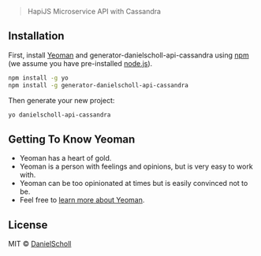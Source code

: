 > HapiJS Microservice API with Cassandra

## Installation

First, install [Yeoman](http://yeoman.io) and generator-danielscholl-api-cassandra using [npm](https://www.npmjs.com/) (we assume you have pre-installed [node.js](https://nodejs.org/)).

```bash
npm install -g yo
npm install -g generator-danielscholl-api-cassandra
```

Then generate your new project:

```bash
yo danielscholl-api-cassandra
```

## Getting To Know Yeoman

 * Yeoman has a heart of gold.
 * Yeoman is a person with feelings and opinions, but is very easy to work with.
 * Yeoman can be too opinionated at times but is easily convinced not to be.
 * Feel free to [learn more about Yeoman](http://yeoman.io/).

## License

MIT © [DanielScholl]()

[npm-image]: https://badge.fury.io/js/generator-dfwtalent-api-cassandra.svg
[npm-url]: https://npmjs.org/package/generator-dfwtalent-api-cassandra
[travis-image]: https://travis-ci.org/dfwtalent/generator-dfwtalent-api-cassandra.svg?branch=master
[travis-url]: https://travis-ci.org/dfwtalent/generator-dfwtalent-api-cassandra
[daviddm-image]: https://david-dm.org/dfwtalent/generator-dfwtalent-api-cassandra.svg?theme=shields.io
[daviddm-url]: https://david-dm.org/dfwtalent/generator-dfwtalent-api-cassandra
[coveralls-image]: https://coveralls.io/repos/dfwtalent/generator-dfwtalent-api-cassandra/badge.svg
[coveralls-url]: https://coveralls.io/r/dfwtalent/generator-dfwtalent-api-cassandra

